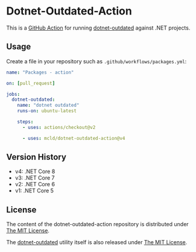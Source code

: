 # Dotnet-Outdated-Action

This is a [GitHub Action](https://docs.github.com/en/free-pro-team@latest/actions) for running [dotnet-outdated](https://github.com/dotnet-outdated/dotnet-outdated) against .NET projects.

## Usage

Create a file in your repository such as `.github/workflows/packages.yml`:

```yaml
name: "Packages - action"

on: [pull_request]

jobs:
  dotnet-outdated:
    name: "dotnet outdated"
    runs-on: ubuntu-latest

    steps:
      - uses: actions/checkout@v2

      - uses: mcld/dotnet-outdated-action@v4
```

## Version History

- v4: .NET Core 8
- v3: .NET Core 7
- v2: .NET Core 6
- v1: .NET Core 5

## License

The content of the dotnet-outdated-action repository is distributed under [The MIT License](http://opensource.org/licenses/MIT).

The [dotnet-outdated](https://github.com/dotnet-outdated/dotnet-outdated) utility itself is also released under [The MIT License](https://github.com/dotnet-outdated/dotnet-outdated/blob/master/LICENSE).
